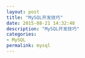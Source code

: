 ```yaml
---
layout: post
title: "MySQL开发技巧"
date: 2015-08-21 14:32:48
description: "MySQL开发技巧"
categories:
- MySQL
permalink: mysql
---
```

